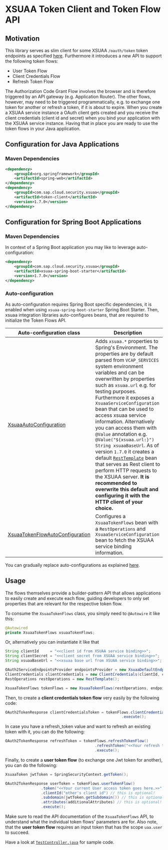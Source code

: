 # XSUAA Token Client and Token Flow API

## Motivation

This library serves as slim client for some XSUAA `/oauth/token` token endpoints as specified [here](https://docs.cloudfoundry.org/api/uaa/version/4.30.0/index.html#token). 
Furthermore it introduces a new API to support the following token flows:

* User Token Flow
* Client Credentials Flow
* Refresh Token Flow

The Authorization Code Grant Flow involves the browser and is therefore triggered by an API gateway (e.g. Application Router). The other flows, however, may need to be triggered programmatically, e.g. to exchange one token for another or refresh a token, if it is about to expire. When you create a XSUAA service instance a OAuth client gets created and you receive the client credentials (client id and secret) when you bind your application with the XSUAA service instance. Having that in place you are ready to use the token flows in your Java application.

## Configuration for Java Applications

### Maven Dependencies
```xml
<dependency>
    <groupId>org.springframework</groupId>
    <artifactId>spring-web</artifactId>
</dependency>
<dependency>
    <groupId>com.sap.cloud.security.xsuaa</groupId>
    <artifactId>token-client</artifactId>
    <version>1.7.0</version>
</dependency>
```
## Configuration for Spring Boot Applications

### Maven Dependencies
In context of a Spring Boot application you may like to leverage auto-configuration:
```xml
<dependency>
    <groupId>com.sap.cloud.security.xsuaa</groupId>
    <artifactId>xsuaa-spring-boot-starter</artifactId>
    <version>1.7.0</version>
</dependency>
```

### Auto-configuration
As auto-configuration requires Spring Boot specific dependencies, it is enabled when using `xsuaa-spring-boot-starter` Spring Boot Starter. 
Then, xsuaa integration libraries auto-configures beans, that are required to initialize the Token Flows API.

Auto-configuration class | Description
---- | --------
[XsuaaAutoConfiguration](/spring-xsuaa/src/main/java/com/sap/cloud/security/xsuaa/autoconfiguration/XsuaaAutoConfiguration.java) | Adds `xsuaa.*` properties to Spring's Environment. The properties are by default parsed from `VCAP_SERVICES` system environment variables and can be overwritten by properties such as `xsuaa.url` e.g. for testing purposes. Furthermore it exposes a `XsuaaServiceConfiguration` bean that can be used to access xsuaa service information.  Alternatively you can access them with `@Value` annotation e.g. `@Value("${xsuaa.url:}") String xsuaaBaseUrl`. As of version `1.7.0` it creates a default [`RestTemplate`](https://docs.spring.io/spring/docs/current/javadoc-api/org/springframework/web/client/RestOperations.html) bean that serves as Rest client to perform HTTP requests to the XSUAA server. **It is recommended to overwrite this default and configuring it with the HTTP client of your choice.**
[XsuaaTokenFlowAutoConfiguration](/spring-xsuaa/src/main/java/com/sap/cloud/security/xsuaa/autoconfiguration/XsuaaTokenFlowAutoConfiguration.java) | Configures a `XsuaaTokenFlows` bean with a `RestOperations` and `XsuaaServiceConfiguration` bean to fetch the XSUAA service binding information.

You can gradually replace auto-configurations as explained [here](https://docs.spring.io/spring-boot/docs/current/reference/html/using-boot-auto-configuration.html).

## Usage
The flows themselves provide a builder-pattern API that allows applications to easily create and execute each flow, guiding developers to only set properties that are relevant for the respective token flow.

To consume the `XsuaaTokenFlows` class, you simply need to `@Autowire` it like this:
```java
@Autowired
private XsuaaTokenFlows xsuaaTokenFlows;
```

Or, alternatively you can instantiate it like that
```java
String clientId     = "<<client id from XSUAA service binding>>";
String clientSecret = "<<client secret from XSUAA service binding>>";
String xsuaaBaseUrl = "<<xsuaa base url from XSUAA service binding>>";

OAuth2ServiceEndpointsProvider endpointsProvider = new XsuaaDefaultEndpoints(xsuaaBaseUrl);
ClientCredentials clientCredentials = new ClientCredentials(clientId, clientSecret);
RestOperations restOperations = new RestTemplate();

XsuaaTokenFlows tokenFlows = new XsuaaTokenFlows(restOperations, endpointsProvider, clientCredentials);
```

Then, to create a **client credentials token flow** very easily by the following code:

```java
OAuth2TokenResponse clientCredentialsToken = tokenFlows.clientCredentialsTokenFlow()
                                                    .execute();
```

In case you have a refresh_token value and want to refresh an existing token with it, you can do the following:

```java
OAuth2TokenResponse refreshToken = tokenFlows.refreshTokenFlow()
                                        .refreshToken("<<Your refresh token goes here. You get this from the OAuth server.>>")
                                        .execute();
```

Finally, to create a **user token flow** (to exchange one Jwt token for another), you can do the following:

```java
XsuaaToken jwtToken = SpringSecurityContext.getToken();

OAuth2TokenResponse userToken = tokenFlows.userTokenFlow()
                .token("<<Your current User access token goes here.>>")
                .clientId("other's client id") // this is optional!
                .subdomain(jwtToken.getSubdomain()) // this is optional      
                .attributes(additionalAttributes) // this is optional!
                .execute();
```

Make sure to read the API documentation of the `XsuaaTokenFlows` API, to understand what the individual token flows' parameters are for.
Also note, that the **user token flow** requires an input token that has the scope `uaa.user` to succeed. 

Have a look at [`TestController.java`](/samples/spring-security-xsuaa-usage/src/main/java/sample/spring/xsuaa/TestController.java) for sample code.
